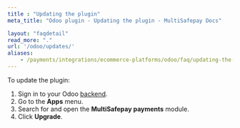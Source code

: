 ```yaml
---
title : "Updating the plugin"
meta_title: "Odoo plugin - Updating the plugin - MultiSafepay Docs"

layout: "faqdetail"
read_more: "."
url: '/odoo/updates/'
aliases:
    - /payments/integrations/ecommerce-platforms/odoo/faq/updating-the-plugin/
---
```


To update the plugin:

1. Sign in to your Odoo [backend](/glossaries/multisafepay-glossary/#backend). 
2. Go to the **Apps** menu.
3. Search for and open the **MultiSafepay payments** module.
4. Click **Upgrade**.